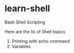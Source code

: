 # learn-shell

Bash Shell Scripting

Here are the lis of Shell topics

1. Printing with echo command
2. Variables